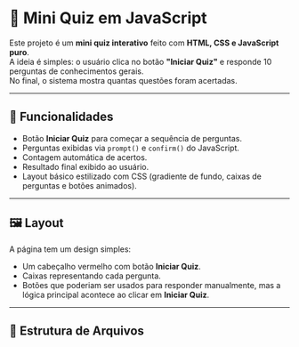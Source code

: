 # 📝 Mini Quiz em JavaScript

Este projeto é um **mini quiz interativo** feito com **HTML, CSS e JavaScript puro**.  
A ideia é simples: o usuário clica no botão **"Iniciar Quiz"** e responde 10 perguntas de conhecimentos gerais.  
No final, o sistema mostra quantas questões foram acertadas.

---

## 🚀 Funcionalidades
- Botão **Iniciar Quiz** para começar a sequência de perguntas.  
- Perguntas exibidas via `prompt()` e `confirm()` do JavaScript.  
- Contagem automática de acertos.  
- Resultado final exibido ao usuário.  
- Layout básico estilizado com CSS (gradiente de fundo, caixas de perguntas e botões animados).  

---

## 🖼️ Layout
A página tem um design simples:
- Um cabeçalho vermelho com botão **Iniciar Quiz**.  
- Caixas representando cada pergunta.  
- Botões que poderiam ser usados para responder manualmente, mas a lógica principal acontece ao clicar em **Iniciar Quiz**.  

---

## 📂 Estrutura de Arquivos
